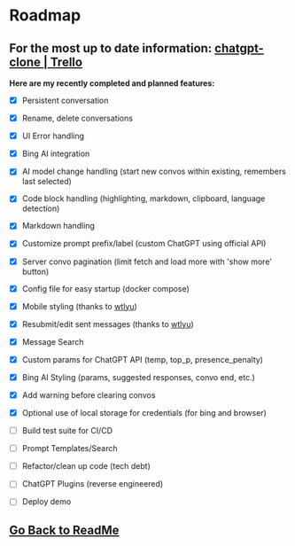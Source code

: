 ﻿# Roadmap

## For the most up to date information: [chatgpt-clone | Trello](https://trello.com/b/17z094kq/chatgpt-clone)

<summary><strong>Here are my recently completed and planned features:</strong></summary>

- [x] Persistent conversation
- [x] Rename, delete conversations
- [x] UI Error handling
- [x] Bing AI integration
- [x] AI model change handling (start new convos within existing, remembers last selected)
- [x] Code block handling (highlighting, markdown, clipboard, language detection)
- [x] Markdown handling
- [x] Customize prompt prefix/label (custom ChatGPT using official API)
- [x] Server convo pagination (limit fetch and load more with 'show more' button)
- [x] Config file for easy startup (docker compose)
- [x] Mobile styling (thanks to [wtlyu](https://github.com/wtlyu))
- [x] Resubmit/edit sent messages (thanks to [wtlyu](https://github.com/wtlyu))
- [x] Message Search
- [x] Custom params for ChatGPT API (temp, top_p, presence_penalty)
- [x] Bing AI Styling (params, suggested responses, convo end, etc.)
- [x] Add warning before clearing convos
- [x] Optional use of local storage for credentials (for bing and browser)
- [ ] Build test suite for CI/CD
- [ ] Prompt Templates/Search
- [ ] Refactor/clean up code (tech debt)
- [ ] ChatGPT Plugins (reverse engineered)
- [ ] Deploy demo



##

## [Go Back to ReadMe](../../README.md)
